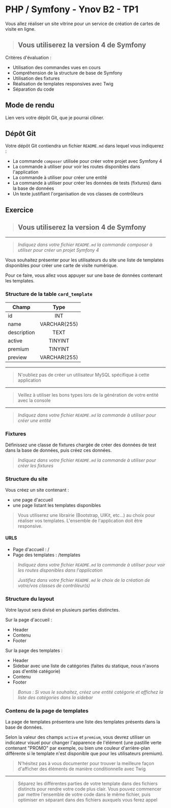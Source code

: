 # PHP / Symfony - Ynov B2 - TP1

Vous allez réaliser un site vitrine pour un service de création de cartes de visite en ligne.

>## Vous utiliserez la version 4 de Symfony

Critères d'évaluation :

- Utilisation des commandes vues en cours
- Compréhension de la structure de base de Symfony
- Utilisation des fixtures
- Réalisation de templates responsives avec Twig
- Séparation du code

## Mode de rendu

Lien vers votre dépôt Git, que je pourrai clôner.

## Dépôt Git

Votre dépôt Git contiendra un fichier `README.md` dans lequel vous indiquerez :

- La commande `composer` utilisée pour créer votre projet avec Symfony 4
- La commande à utiliser pour voir les routes disponibles dans l'application
- La commande à utiliser pour créer une entité
- La commande à utiliser pour créer les données de tests (fixtures) dans la base de données
- Un texte justifiant l'organisation de vos classes de contrôleurs

## Exercice

>## **Vous utiliserez la version 4 de Symfony**

---
> *Indiquez dans votre fichier `README.md` la commande composer à utiliser pour créer un projet Symfony 4*

Vous souhaitez présenter pour les utilisateurs du site une liste de templates disponibles pour créer une carte de visite numérique.

Pour ce faire, vous allez vous appuyer sur une base de données contenant les templates.

### Structure de la table `card_template`

| Champ  | Type |
| --- |:---:|
| id | INT |
| name | VARCHAR(255) |
| description | TEXT |
| active | TINYINT |
| premium | TINYINT |
| preview | VARCHAR(255) |

---
> N'oubliez pas de créer un utilisateur MySQL spécifique à cette application
---
> Veillez à utiliser les bons types lors de la génération de votre entité avec la console
---
> *Indiquez dans votre fichier `README.md` la commande à utiliser pour créer une entité*

### Fixtures

Définissez une classe de fixtures chargée de créer des données de test dans la base de données, puis créez ces données.

> *Indiquez dans votre fichier `README.md` la commande à utiliser pour créer les fixtures*

### Structure du site

Vous créez un site contenant :

- une page d'accueil
- une page listant les templates disponibles

> Vous utiliserez une librairie (Bootstrap, UIKit, etc...) au choix pour réaliser vos templates. L'ensemble de l'application doit être responsive.

#### URLS

- Page d'accueil : /
- Page des templates : /templates

> *Indiquez dans votre fichier `README.md` la commande à utiliser pour voir les routes disponibles dans l'application*
>
> *Justifiez dans votre fichier `README.md` le choix de la création de votre/vos classes de contrôleur(s)*

### Structure du layout

Votre layout sera divisé en plusieurs parties distinctes.

Sur la page d'accueil :

- Header
- Contenu
- Footer

Sur la page des templates :

- Header
- Sidebar avec une liste de catégories (faites du statique, nous n'avons pas d'entité catégorie)
- Contenu
- Footer

> *Bonus : Si vous le souhaitez, créez une entité catégorie et affichez la liste des catégories dans la sidebar*

### Contenu de la page de templates

La page de templates présentera une liste des templates présents dans la base de données.

Selon la valeur des champs `active` et `premium`, vous devrez utiliser un indicateur visuel pour changer l'apparence de l'élément (une pastille verte contenant "PROMO" par exemple, ou bien une couleur d'arrière-plan différente si le template n'est disponible que pour les utilisateurs premium).

> N'hésitez pas à vous documenter pour trouver la meilleure façon d'afficher des éléments de manière conditionnelle avec Twig
---
> Séparez les différentes parties de votre template dans des fichiers distincts pour rendre votre code plus clair. Vous pouvez commencer par mettre l'ensemble de votre code dans le même fichier, puis optimiser en séparant dans des fichiers auxquels vous ferez appel

